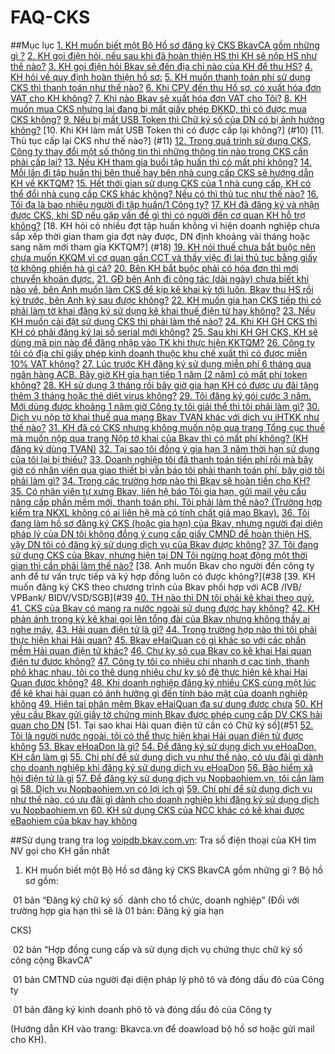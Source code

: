 # FAQ-CKS
##Mục lục
[1.    KH muốn biết một Bộ Hồ sơ đăng ký CKS BkavCA gồm những gì ?](#1)
[2.    KH gọi điện hỏi, nếu sau khi đã hoàn thiện HS thì KH sẽ nộp HS như thế nào?](#2)
[3.    KH gọi điện hỏi Bkav sẽ đến địa chỉ nào của KH để thu HS?](#3)
[4.    KH hỏi về quy định hoàn thiện hồ sơ:](#4)
[5.    KH muốn thanh toán phí sử dụng CKS thì thanh toán như thế nào?](#5)
[6.    Khi CPV đến thu Hồ sơ, có xuất hóa đơn VAT cho KH không?](#6)
[7.    Khi nào Bkav sẽ xuất hóa đơn VAT cho Tôi?](#7)
[8.    KH muốn mua CKS nhưng lại đang bị mất giấy phép ĐKKD, thì có được mua CKS không?](#8)
[9.    Nếu bị mất USB Token thì Chữ ký số của DN có bị ảnh hưởng không?](#9)
[10.    Khi KH làm mất USB Token thì có được cấp lại không?] (#10)
[11.    Thủ tục cấp lại CKS như thế nào?]  (#11)
[12.    Trong quá trình sử dụng CKS, Công ty thay đổi một số thông tin thì những thông tin nào trong CKS cần phải cấp lại?](#12)
[13.    Nếu KH tham gia buổi tập huấn thì có mất phí không?](#13)
[14.    Mỗi lần đi tập huấn thì bên thuế hay bên nhà cung cấp CKS sẽ hướng dẫn KH về KKTQM?](#14)
[15.    Hết thời gian sử dụng CKS của 1 nhà cung cấp, KH có thể đổi nhà cung cấp CKS khác không? Nếu có thì thủ tục như thế nào?](#15)
[16.    Tối đa là bao nhiêu người đi tập huấn/1 Công ty?](#16)
[17.    KH đã đăng ký và nhận được CKS, khi SD nếu gặp vấn đề gì thì có người đến cơ quan KH hỗ trợ không?](#17)
[18.    KH hỏi có nhiều đợt tập huấn không vì hiện doanh nghiệp chưa sắp xếp thời gian tham gia đợt này được, DN định khoảng vài tháng hoặc sang năm mới tham gia KKTQM?] (#18)
[19.    KH nói thuế chưa bắt buộc nên chưa muốn KKQM vì cơ quan gần CCT và thấy việc đi lại thủ tục bằng giấy tờ không phiền hà gì cả?](#19)
[20.    Bên KH bắt buộc phải có hóa đơn thì mới chuyển khoản được.](#20)
[21.    GĐ bên Anh đi công tác (dài ngày) chưa biết khi nào về, bên Anh muốn làm CKS để kịp kê khai kỳ tới luôn, Bkav thu HS rồi ký   trước, bên Anh ký sau được không?](#21)
[22.    KH muốn gia hạn CKS tiếp thì có phải làm tờ khai đăng ký sử dụng kê khai thuế điện tử hay không?](#22)
[23.    Nếu KH muốn cài đặt sử dụng CKS thì phải làm thế nào?](#23)
[24.    Khi KH GH CKS thì KH có phải đăng ký lại số serial mới không?](#24)
[25.    Sau khi KH GH CKS, KH sẽ dùng mã pin nào để đăng nhập vào TK khi thực hiện KKTQM?](#25)
[26.    Công ty tôi có địa chỉ giấy phép kinh doanh thuộc khu chế xuất thì có được miễn 10% VAT không?](#26)
[27.    Lúc trước KH đăng ký sử dụng miễn phí 6 tháng qua ngân hàng ACB. Bây giờ KH gia hạn tiếp 1 năm (2 năm) có mất
phí token không?](#27)
[28.    KH sử dụng 3 tháng rồi bây giờ gia hạn KH có được ưu đãi tặng thêm 3 tháng hoặc thẻ diệt virus không?](#28)
[29.    Tôi đăng ký gói cước 3 năm. Mới dùng được khoảng 1 năm giờ Công ty tôi giải thể thì tôi phải làm gì?](#29)
[30.    Dịch vụ nộp tờ khai thuế qua mạng Bkav TVAN khác với dịch vụ iHTKK như thế nào?](#30)
[31.    KH đã có CKS nhưng không muốn nộp qua trang Tổng cục thuế mà muốn nộp qua trang Nộp tờ khai của Bkav thì  có mất  phí không?  (KH đăng ký dùng TVAN)](#31)
[32.    Tại sao tôi đồng ý gia hạn 3 năm thời hạn sử dụng của tôi lại bị thiếu?](#32)
[33.    Doanh nghiệp tôi đã thanh toán tiền phí rồi mà bây giờ có nhân viên qua giao thiết bị vẫn báo tôi phải thanh toán phí, bây giờ tôi phải làm gì?](#33)
[34.    Trong các trường hợp nào thì Bkav sẽ hoàn tiền cho KH?](#34)
[35.    Có nhân viên tự xưng Bkav,  liên hệ báo Tôi gia hạn, gửi mail yêu cầu nâng cấp phần mềm mới, thanh toán phí. Tôi phải làm thế nào? (Trường hợp kiểm tra NKXL không có ai liên hệ mà có tính chất giả mạo Bkav).](#35)
[36.    Tôi đang làm hồ sơ đăng ký CKS (hoặc gia hạn) của Bkav, nhưng người đại diện pháp lý của DN tôi không đồng ý
cung cấp giấy CMND để hoàn thiện HS, vậy DN tôi có đăng ký sử dụng dịch vụ của Bkav được không?](#36)
[37.    Tôi đang sử dụng CKS của Bkav, nhưng hiện tại DN Tôi ngừng hoạt động một thời gian thì cần phải làm thế nào?](#37)
[38.    Anh muốn Bkav cho người đến công ty anh để tư vấn trực tiếp và ký hợp đồng luôn có được không?](#38
[39.    KH muốn đăng ký CKS theo chương trình của Bkav phối hợp với ACB /IVB/ VPBank/ BIDV/VSD/SGB](#39
[40.    TH nào thì DN tôi phải kê khai theo quý.](#40)
[41.    CKS của Bkav có mang ra nước ngoài sử dụng được hay không?](#41)
[42.    KH phản ánh trong kỳ kê khai gọi lên tổng đài của Bkav nhưng không thấy ai nghe máy.](#42)
[43.    Hải quan điện tử là gì?](#43)
[44.    Trong trường hợp nào thì tôi phải thực hiện khai Hải quan?](#44)
[45.    Bkav eHaiQuan có gì khác so với các phần mềm Hải quan điện tử khác?](#45)
[46.    Chư ky sô cua Bkav co kê khai Hai quan điên tư đươc không?](#46)
[47.    Công ty tôi co nhiêu chi nhanh ơ cac tinh, thanh phô khac nhau, tôi co thê dung nhiêu chư ky sô đê thưc hiên kê khai
Hai Quan đươc không?](#47)
[48.    Khi doanh nghiệp đăng ký nhiều CKS cùng một lúc để kê khai hải quan có ảnh hưởng gì đến tính bảo mật của doanh nghiệp không](#48)
[49.    Hiên tai phân mêm Bkav eHaiQuan đa sư dung đươc chưa](#49)
[50.    KH  yêu cầu Bkav gửi giấy tờ chứng minh Bkav được phép cung cấp DV CKS hải quan cho DN](#50)
[51.    Tại sao khai Hải quan điện tử cần có Chữ ký số](#51
[52.    Tôi là người nước ngoài, tôi có thể thực hiện khai Hải quan điện tử được không](#52)
[53.    Bkav eHoaDon là gì?](#53)
[54.    Để đăng ký sử dụng dịch vụ eHoaDon, KH cần làm gì](#54)
[55.    Chi phí để sử dụng dịch vụ như thế nào, có ưu đãi gì dành cho doanh nghiệp khi đăng ký sử dụng dịch vụ eHoaDon](#55)
[56.    Bảo hiểm xã hội điện tử là gì](#56)
[57.    Để đăng ký sử dụng dịch vụ Nopbaohiem.vn, tôi cần làm gì](#57)
[58.    Dịch vụ Nopbaohiem.vn có lợi ích gì](#58)
[59.    Chí phí để sử dụng dịch vụ như thế nào, có ưu đãi gì dành cho doanh nghiệp khi đăng ký sử dụng dịch vụ Nopbaohiem.vn](#59)
[60.    KH sử dụng CKS của NCC khác có kê khai được eBaohiem của bkav hay không](#60)

##Sử dụng trang tra log [voipdb.bkav.com.vn](http://voipdb.bkav.com.vn): Tra số điện thoại của KH tìm NV gọi cho KH gần nhất

1.    KH muốn biết một Bộ Hồ sơ đăng ký CKS BkavCA gồm những gì ?
Bộ hồ sơ gồm: 




­    01 bản “Đăng ký chữ ký số ­ dành cho tổ chức, doanh nghiệp” (Đối với trường hợp gia hạn thì sẽ là 01 bản: Đăng ký gia hạn

CKS)

­    02 bản “Hợp đồng cung cấp và sử dụng dịch vụ chứng thực chữ ký số công cộng BkavCA”

­    01 bản CMTND của người đại diện pháp lý phô tô và đóng dấu đỏ của Công ty

­    01 bản đăng ký kinh doanh phô tô và đóng dấu đỏ của Công ty

(Hướng dẫn KH vào trang: Bkavca.vn để doawload bộ hồ sơ hoặc gửi mail cho KH).
